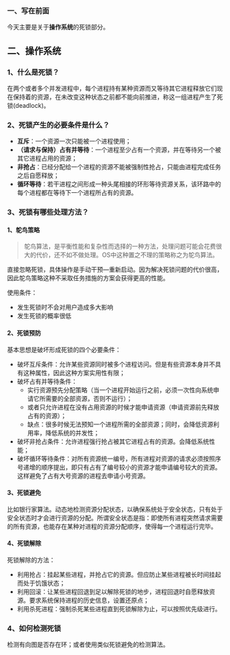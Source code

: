 ### 一、写在前面

今天主要是关于**操作系统**的死锁部分。

## 二、操作系统

### 1、什么是死锁？

在两个或者多个并发进程中，每个进程持有某种资源而又等待其它进程释放它们现在保持着的资源，在未改变这种状态之前都不能向前推进，称这一组进程产生了死锁(deadlock)。

### 2、死锁产生的必要条件是什么？

- **互斥**：一个资源一次只能被一个进程使用；
- **（请求与保持）占有并等待**：一个进程至少占有一个资源，并在等待另一个被其它进程占用的资源；
- **非抢占**：已经分配给一个进程的资源不能被强制性抢占，只能由进程完成任务之后自愿释放；
- **循环等待**：若干进程之间形成一种头尾相接的环形等待资源关系，该环路中的每个进程都在等待下一个进程所占有的资源。

### 3、死锁有哪些处理方法？

#### 1、鸵鸟策略

> 鸵鸟算法，是平衡性能和复杂性而选择的一种方法，处理问题可能会花费很大的代价，还不如不做处理。OS中这种置之不理的策略称之为鸵鸟算法。

直接忽略死锁，具体操作是手动干预—重新启动。因为解决死锁问题的代价很高，因此鸵鸟策略这种不采取任务措施的方案会获得更高的性能。

使用条件：

- 发生死锁时不会对用户造成多大影响
- 发生死锁的概率很低



#### 2、死锁预防

基本思想是破坏形成死锁的四个必要条件：

- 破坏互斥条件：允许某些资源同时被多个进程访问。但是有些资源本身并不具有这种属性，因此这种方案实用性有限；
- 破坏占有并等待条件：
  - 实行资源预先分配策略（当一个进程开始运行之前，必须一次性向系统申请它所需要的全部资源，否则不运行）；
  - 或者只允许进程在没有占用资源的时候才能申请资源（申请资源前先释放占有的资源）；
  - 缺点：很多时候无法预知一个进程所需的全部资源；同时，会降低资源利用率，降低系统的并发性；
- 破坏非抢占条件：允许进程强行抢占被其它进程占有的资源。会降低系统性能；
- 破坏循环等待条件：对所有资源统一编号，所有进程对资源的请求必须按照序号递增的顺序提出，即只有占有了编号较小的资源才能申请编号较大的资源。这样避免了占有大号资源的进程去申请小号资源。

#### 3、死锁避免

比如银行家算法。动态地检测资源分配状态，以确保系统处于安全状态，只有处于安全状态时才会进行资源的分配。所谓安全状态是指：即使所有进程突然请求需要的所有资源，也能存在某种对进程的资源分配顺序，使得每一个进程运行完毕。

#### 4、死锁解除

死锁解除的方法：

- 利用抢占：挂起某些进程，并抢占它的资源。但应防止某些进程被长时间挂起而处于饥饿状态；
- 利用回滚：让某些进程回退到足以解除死锁的地步，进程回退时自愿释放资源。要求系统保持进程的历史信息，设置还原点；
- 利用杀死进程：强制杀死某些进程直到死锁解除为止，可以按照优先级进行。

### 4、如何检测死锁

检测有向图是否存在环；或者使用类似死锁避免的检测算法。

